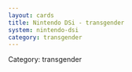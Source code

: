 ```yaml
---
layout: cards
title: Nintendo DSi - transgender
system: nintendo-dsi
category: transgender
---
```

<div class="alert alert-secondary mb-4"><span class="i18n innerHTML-category">Category: </span><span class="i18n innerHTML-cat-transgender">transgender</span></div>
